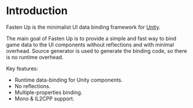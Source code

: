 # Introduction

Fasten Up is the minimalist UI data binding framework for <a href="https://unity.com/">Unity</a>.

The main goal of Fasten Up is to provide a simple and fast way to bind game data to the UI components
without reflections and with minimal overhead. Source generator is used to generate the binding code,
so there is no runtime overhead.

Key features:

- Runtime data-binding for Unity components.
- No reflections.
- Multiple-properties binding.
- Mono & IL2CPP support.